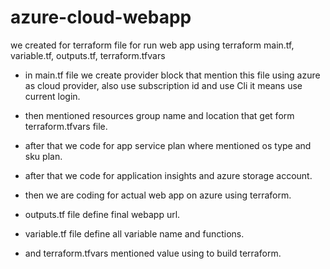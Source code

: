 # azure-cloud-webapp
we created for terraform file for run web app using terraform
main.tf, variable.tf, outputs.tf, terraform.tfvars

- in main.tf file we create provider block that mention this file using azure as cloud provider, also use subscription id and use Cli it means use current login.
- then mentioned resources group name and location that get form terraform.tfvars file.

- after that we code for app service plan where mentioned os type and sku plan.

- after that we code for application insights and azure storage account.

- then we are coding for actual web app on azure using terraform.

- outputs.tf file define final webapp url.
- variable.tf file define all variable name and functions.
- and terraform.tfvars mentioned value using to build terraform.